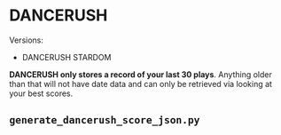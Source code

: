 # DANCERUSH
Versions:
- DANCERUSH STARDOM

**DANCERUSH only stores a record of your last 30 plays**. Anything older than that will not have date data and can only be retrieved via looking at your best scores.

## `generate_dancerush_score_json.py`
